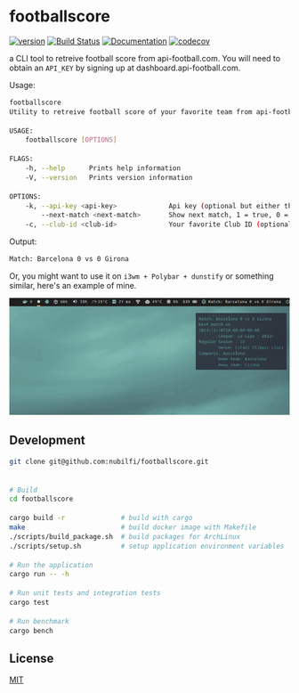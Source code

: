 # footballscore

[![version](https://img.shields.io/crates/v/footballscore?color=blue&logo=rust&style=flat-square)](https://crates.io/crates/footballscore)
[![Build Status](https://github.com/nubilfi/footballscore/actions/workflows/rust.yml/badge.svg)](https://github.com/nubilfi/footballscore/actions?branch=main)
[![Documentation](https://docs.rs/footballscore/badge.svg)](https://docs.rs/footballscore/latest/footballscore/)
[![codecov](https://codecov.io/gh/nubilfi/footballscore/graph/badge.svg?token=SRGOFSB31Q)](https://codecov.io/gh/nubilfi/footballscore)

a CLI tool to retreive football score from api-football.com. You will need to obtain an `API_KEY` by signing up at dashboard.api-football.com.

Usage:

```bash
footballscore
Utility to retreive football score of your favorite team from api-football.com

USAGE:
    footballscore [OPTIONS]

FLAGS:
    -h, --help      Prints help information
    -V, --version   Prints version information

OPTIONS:
    -k, --api-key <api-key>             Api key (optional but either this or API_KEY environment variable must exist)
        --next-match <next-match>       Show next match, 1 = true, 0 = false (optional)
    -c, --club-id <club-id>             Your favorite Club ID (optional), if not specified `529 (Barcelona)` will be assumed
```

Output:

```bash
Match: Barcelona 0 vs 0 Girona
```

Or, you might want to use it on `i3wm + Polybar + dunstify` or something similar, here's an example of mine.

![image](https://github.com/nubilfi/footballscore/blob/main/i3wm/footballscore-i3wm.png "image")

## Development

```bash
git clone git@github.com:nubilfi/footballscore.git


# Build
cd footballscore

cargo build -r              # build with cargo
make                        # build docker image with Makefile
./scripts/build_package.sh  # build packages for ArchLinux
./scripts/setup.sh          # setup application environment variables

# Run the application
cargo run -- -h

# Run unit tests and integration tests
cargo test

# Run benchmark
cargo bench
```

## License

[MIT](https://github.com/nubilfi/footballscore/blob/main/LICENSE)
